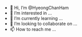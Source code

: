 - 👋 Hi, I’m @HyeongChanHam
- 👀 I’m interested in ...
- 🌱 I’m currently learning ...
- 💞️ I’m looking to collaborate on ...
- 📫 How to reach me ...

<!---
HyeongChanHam/HyeongChanHam is a ✨ special ✨ repository because its `README.md` (this file) appears on your GitHub profile.
You can click the Preview link to take a look at your changes.
--->
